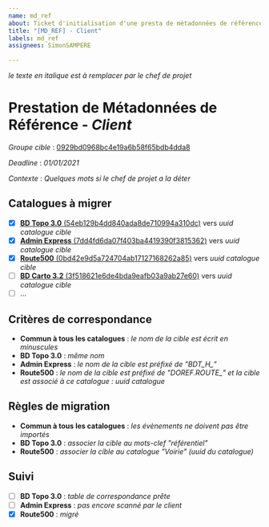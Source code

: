 ```yaml
---
name: md_ref
about: Ticket d'initialisation d'une presta de métadonnées de référence
title: "[MD_REF] - Client"
labels: md_ref
assignees: SimonSAMPERE

---
```


*le texte en italique est à remplacer par le chef de projet*

# Prestation de Métadonnées de Référence - *Client*

*Groupe cible* : [0929bd0968bc4e19a6b58f65bdb4dda8](https://app.isogeo.com/groups/0929bd0968bc4e19a6b58f65bdb4dda8/dashboard/formats)

*Deadline* : *01/01/2021*

*Contexte* : *Quelques mots si le chef de projet a la déter*

## Catalogues à migrer

- [x] [**BD Topo 3.0** (54eb129b4dd840ada8de710994a310dc)](https://app.isogeo.com/groups/504f49055abc4d0b9865038fbc99b44b/inventory/search?p=1&ob=%23relevance&od=des&q=catalog%3A54eb129b4dd840ada8de710994a310dc) vers *uuid catalogue cible* 
- [x] [**Admin Express** (7dd4fd6da07f403ba4419390f3815362)](https://app.isogeo.com/groups/504f49055abc4d0b9865038fbc99b44b/inventory/search?p=1&ob=%23relevance&od=des&q=catalog%3A7dd4fd6da07f403ba4419390f3815362) vers *uuid catalogue cible*
- [x] [**Route500** (0bd42e9d5a724704ab17127168262a85)](https://app.isogeo.com/groups/504f49055abc4d0b9865038fbc99b44b/inventory/search?p=1&ob=%23relevance&od=des&q=catalog%3A0bd42e9d5a724704ab17127168262a85) vers *uuid catalogue cible*
- [ ] [**BD Carto 3.2** (3f518621e6de4bda9eafb03a9ab27e60)](https://app.isogeo.com/groups/504f49055abc4d0b9865038fbc99b44b/inventory/search?p=1&ob=%23relevance&od=des&q=catalog%3A3f518621e6de4bda9eafb03a9ab27e60) vers *uuid catalogue cible*
- [ ] ...

## Critères de correspondance

- **Commun à tous les catalogues** : *le nom de la cible est écrit en minuscules*
- **BD Topo 3.0** : *même nom*
- **Admin Express** : *le nom de la cible est préfixé de "BDT_H_"*
- **Route500** : *le nom de la cible est préfixé de "DOREF.ROUTE_" et la cible est associé à ce catalogue : uuid catalogue* 

## Règles de migration

- **Commun à tous les catalogues** : *les évènements ne doivent pas être importés*
- **BD Topo 3.0** : *associer la cible au mots-clef "référentiel"*
- **Route500** : *associer la cible au catalogue "Voirie" (uuid du catalogue)*

## Suivi

- [ ] **BD Topo 3.0** : *table de correspondance prête*
- [ ] **Admin Express** : *pas encore scanné par le client*
- [x] **Route500** : *migré*
